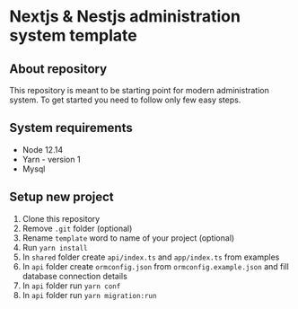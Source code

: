 # Nextjs & Nestjs administration system template

## About repository
This repository is meant to be starting point for modern administration system. 
To get started you need to follow only few easy steps.

## System requirements
- Node 12.14
- Yarn - version 1 
- Mysql 

## Setup new project
1. Clone this repository
2. Remove `.git` folder (optional)
3. Rename `template` word to name of your project (optional)
4. Run `yarn install`
5. In `shared` folder create `api/index.ts` and `app/index.ts` from examples
6. In `api` folder create `ormconfig.json` from `ormconfig.example.json` and fill database connection details
7. In `api` folder run `yarn conf`
8. In `api` folder run `yarn migration:run`

